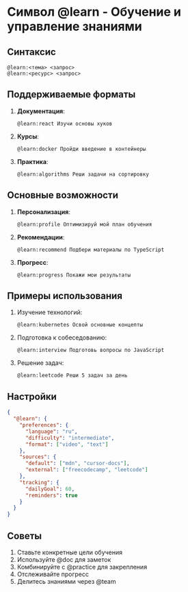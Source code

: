 # Символ @learn - Обучение и управление знаниями

## Синтаксис
```
@learn:<тема> <запрос>
@learn:<ресурс> <запрос>
```

## Поддерживаемые форматы
1. **Документация**:
   ```cursor
   @learn:react Изучи основы хуков
   ```

2. **Курсы**:
   ```cursor
   @learn:docker Пройди введение в контейнеры
   ```

3. **Практика**:
   ```cursor
   @learn:algorithms Реши задачи на сортировку
   ```

## Основные возможности
1. **Персонализация**:
   ```cursor
   @learn:profile Оптимизируй мой план обучения
   ```

2. **Рекомендации**:
   ```cursor
   @learn:recommend Подбери материалы по TypeScript
   ```

3. **Прогресс**:
   ```cursor
   @learn:progress Покажи мои результаты
   ```

## Примеры использования
1. Изучение технологий:
   ```cursor
   @learn:kubernetes Освой основные концепты
   ```

2. Подготовка к собеседованию:
   ```cursor
   @learn:interview Подготовь вопросы по JavaScript
   ```

3. Решение задач:
   ```cursor
   @learn:leetcode Реши 5 задач за день
   ```

## Настройки
```json
{
  "@learn": {
    "preferences": {
      "language": "ru",
      "difficulty": "intermediate",
      "format": ["video", "text"]
    },
    "sources": {
      "default": ["mdn", "cursor-docs"],
      "external": ["freecodecamp", "leetcode"]
    },
    "tracking": {
      "dailyGoal": 60,
      "reminders": true
    }
  }
}
```

## Советы
1. Ставьте конкретные цели обучения
2. Используйте @doc для заметок
3. Комбинируйте с @practice для закрепления
4. Отслеживайте прогресс
5. Делитесь знаниями через @team